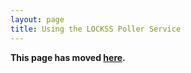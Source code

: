 ```yaml
---
layout: page
title: Using the LOCKSS Poller Service
---
```


**This page has moved [here](../2.0-alpha1/running/poller).**
